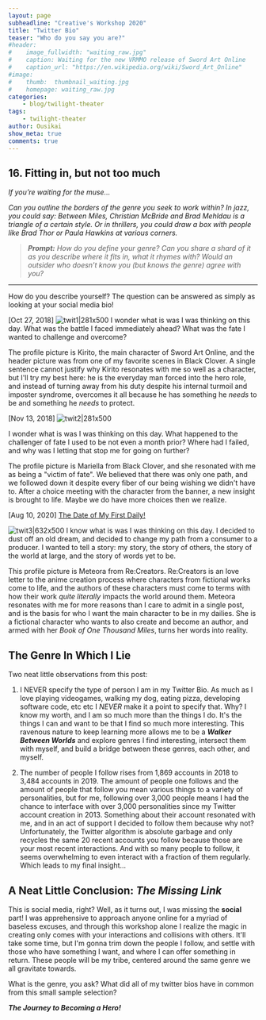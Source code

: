 ```yaml
---
layout: page
subheadline: "Creative's Workshop 2020"
title: "Twitter Bio"
teaser: "Who do you say you are?"
#header:
#    image_fullwidth: "waiting_raw.jpg"
#    caption: Waiting for the new VRMMO release of Sword Art Online
#    caption_url: "https://en.wikipedia.org/wiki/Sword_Art_Online"
#image:
#    thumb:  thumbnail_waiting.jpg
#    homepage: waiting_raw.jpg
categories:
    - blog/twilight-theater
tags:
    - twilight-theater
author: Ousikai
show_meta: true
comments: true
---
```

## 16. Fitting in, but not too much
*If you’re waiting for the muse…*

*Can you outline the borders of the genre you seek to work within? In jazz, you could say: Between Miles, Christian McBride and Brad Mehldau is a triangle of a certain style. Or in thrillers, you could draw a box with people like Brad Thor or Paula Hawkins at various corners.*
 
> ***Prompt:*** *How do you define your genre? Can you share a shard of it as you describe where it fits in, what it rhymes with? Would an outsider who doesn’t know you (but knows the genre) agree with you?*

-----

How do you describe yourself? The question can be answered as simply as looking at your social media bio! 

[Oct 27, 2018]
![twit1|281x500](upload://8EpCoTYAApZCCSCtWkYVcTr6NEk.jpeg) 
I wonder what is was I was thinking on this day. What was the battle I faced immediately ahead? What was the fate I wanted to challenge and overcome? 

The profile picture is Kirito, the main character of Sword Art Online, and the header picture was from one of my favorite scenes in Black Clover. A single sentence cannot justify why Kirito resonates with me so well as a character, but I'll try my best here: he is the everyday man forced into the hero role, and instead of turning away from his duty despite his internal turmoil and imposter syndrome, overcomes it all because he has something he *needs* to be and something he *needs* to protect. 

[Nov 13, 2018]
![twit2|281x500](upload://g082B2jjUD7p3U0gXhGBbVCisL4.jpeg) 

I wonder what is was I was thinking on this day. What happened to the challenger of fate I used to be not even a month prior? Where had I failed, and why was I letting that stop me for going on further? 

The profile picture is Mariella from Black Clover, and she resonated with me as being a "victim of fate". We believed that there was only one path, and we followed down it despite every fiber of our being wishing we didn't have to. After a choice meeting with the character from the banner, a new insight is brought to life. Maybe we do have more choices then we realize. 

[Aug 10, 2020] [The Date of My First Daily!](https://pro2.akimbo.com/t/oscar-k-sandoval-rivera-dailies-tempest-crossing-begins/27179?u=mtfallsvr) 

![twit3|632x500](upload://cJgxQIwgPGmTOzEBc8aitITonvn.png) 
I know what is was I was thinking on this day. I decided to dust off an old dream, and decided to change my path from a consumer to a producer. I wanted to tell a story: my story, the story of others, the story of the world at large, and the story of words yet to be. 

This profile picture is Meteora from Re:Creators. Re:Creators is an love letter to the anime creation process where characters from fictional works come to life, and the authors of these characters must come to terms with how their work *quite literally* impacts the world around them. Meteora resonates with me for more reasons than I care to admit in a single post, and is the basis for who I want the main character to be in my dailies. She is a fictional character who wants to also create and become an author, and armed with her *Book of One Thousand Miles*, turns her words into reality.

The Genre In Which I Lie
----
Two neat little observations from this post:

1) I NEVER specify the type of person I am in my Twitter Bio. As much as I love playing videogames, walking my dog, eating pizza, developing software code, etc etc I *NEVER* make it a point to specify that. Why? I know my worth, and I am so much more than the things I do. It's the things I can and want to be that I find so much more interesting. This ravenous nature to keep learning more allows me to be a ***Walker Between Worlds*** and explore genres I find interesting, intersect them with myself, and build a bridge between these genres, each other, and myself.

2) The number of people I follow rises from 1,869 accounts in 2018 to 3,484 accounts in 2019. The amount of people one follows and the amount of people that follow you mean various things to a variety of personalities, but for me, following over 3,000 people means I had the chance to interface with over 3,000 personalities since my Twitter account creation in 2013. Something about their account resonated with me, and in an act of support I decided to follow them because why not? Unfortunately, the Twitter algorithm is absolute garbage and only recycles the same 20 recent accounts you follow because those are your most recent interactions. And with so many people to follow, it seems overwhelming to even interact with a fraction of them regularly. Which leads to my final insight...

A Neat Little Conclusion:  *The Missing Link* 
---
This is social media, right? Well, as it turns out, I was missing the **social** part! I was apprehensive to approach anyone online for a myriad of baseless excuses, and through this workshop alone I realize the magic in creating only comes with your interactions and collisions with others. It'll take some time, but I'm gonna trim down the people I follow, and settle with those who have something I want, and where I can offer something in return. These people will be my tribe, centered around the same genre we all gravitate towards. 

What is the genre, you ask? What did all of my twitter bios have in common from this small sample selection?

***The Journey to Becoming a Hero!*** 

